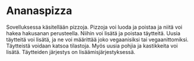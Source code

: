 # Ananaspizza
Sovelluksessa käsitellään pizzoja. Pizzoja voi luoda ja poistaa ja niitä voi hakea hakusanan perusteella. Niihin voi lisätä ja poistaa täytteitä. Uusia täytteitä voi lisätä, ja ne voi määrittää joko vegaanisiksi tai vegaanittomiksi. Täytteistä voidaan katsoa tilastoja. Myös uusia pohjia ja kastikkeita voi lisätä. Täytteiden järjestys on lisäämisjärjestyksessä.


